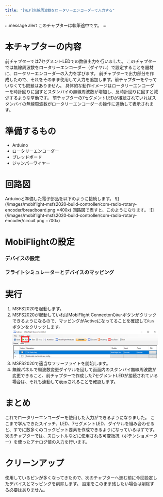 ```yaml
---
title: "[WIP]無線周波数をロータリーエンコーダーで入力する"
---
```


:::message alert
このチャプターは執筆途中です。
:::

# 本チャプターの内容
前チャプターでは7セグメントLEDでの数値出力を行いました。
このチャプターでは無線周波数をロータリーエンコーダー（ダイヤル）で設定することを題材に、ロータリーエンコーダーの入力を学びます。
前チャプターで出力部分を作成したので、それをそのまま使用して入力を追加します。前チャプターをやっていなくても問題はありません。
具体的な動作イメージはロータリーエンコーダーを時計回りに回すとスタンバイの無線周波数が増加し、反時計回りに回すと減少するような挙動です。
前チャプターの7セグメントLEDが接続されていればスタンバイの無線周波数がロータリーエンコーダーの操作に連動して表示されます。

# 準備するもの
- Arduino
- ロータリーエンコーダー
- ブレッドボード
- ジャンパーワイヤー

# 回路図
Arduinoと準備した電子部品を以下のように接続します。
![](/images/mobiflight-msfs2020-build-controller/com-radio-rotary-encoder/breadboard.png =400x)
回路図で表すと、このようになります。
![](/images/mobiflight-msfs2020-build-controller/com-radio-rotary-encoder/circuit.png =700x)

# MobiFlightの設定
### デバイスの設定
### フライトシミュレーターとデバイスのマッピング

# 実行
1. MSFS2020を起動します。
1. MSFS2020が起動していればMobiFlight Connectorの`Run`ボタンがクリックできるようになるので、マッピングがActiveになってることを確認して`Run`ボタンをクリックします。
![](/images/mobiflight-msfs2020-build-controller/com-radio-rotary-encoder/201.png)
1. MSFS2020で適当なフリーフライトを開始します。
1. 無線パネルで周波数変更ダイヤルを回して画面内のスタンバイ無線周波数が変更できること、前チャプターで作成した7セグメントLEDが接続されている場合は、それも連動して表示されることを確認します。

# まとめ
これでロータリーエンコーダーを使用した入力ができるようになりました。
ここまで学んできたスイッチ、LED、7セグメントLED、ダイヤルを組み合わせると、すでに数多くのコックピット要素を作成できるようになっているはずです。
次のチャプターでは、スロットルなどに使用される可変抵抗（ポテンショメーター）を使ったアナログ値の入力を行います。

# クリーンアップ
使用しているピンが多くなってきたので、次のチャプターへ進む前に今回設定したデバイスとマッピングを削除します。
設定をこのまま残したい場合は削除する必要はありません。
